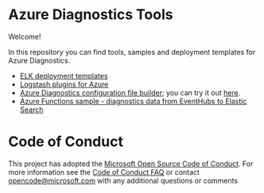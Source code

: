 # Azure Diagnostics Tools 

Welcome!

In this repository you can find tools, samples and deployment templates for Azure Diagnostics.

* [ELK deployment templates](ELK-Semantic-Logging/ELK/AzureRM/elk-simple-on-ubuntu/)
* [Logstash plugins for Azure](Logstash/)
* [Azure Diagnostics configuration file builder](config-builder/); you can try it out [here](http://azure.github.io/azure-diagnostics-tools/config-builder/).
* [Azure Functions sample - diagnostics data from EventHubs to Elastic Search](AzureFunctions/EventHubsToElastic)

# Code of Conduct 

This project has adopted the [Microsoft Open Source Code of Conduct](https://opensource.microsoft.com/codeofconduct/). For more information see the [Code of Conduct FAQ](https://opensource.microsoft.com/codeofconduct/faq/) or contact [opencode@microsoft.com](mailto:opencode@microsoft.com) with any additional questions or comments
